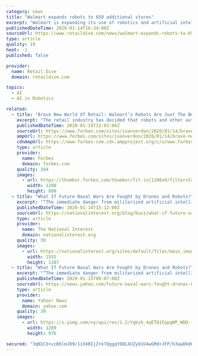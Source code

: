 ```yaml
---
category: news
title: "Walmart expands robots to 650 additional stores"
excerpt: "Walmart is expanding its use of robotics and artificial intelligence for \"repeatable and predictable\" tasks including scanning shelves for out of stock items, according to a company statement sent to Retail Dive. The retailer currently has robots in 350 stores across the United States. With this expansion, Walmart is introducing the ..."
publishedDateTime: 2020-01-14T16:34:00Z
sourceUrl: https://www.retaildive.com/news/walmart-expands-robots-to-650-additional-stores/570392/
type: article
quality: 19
heat: -1
published: false

provider:
  name: Retail Dive
  domain: retaildive.com

topics:
  - AI
  - AI in Robotics

related:
  - title: "Brave New World Of Retail: Walmart’s Robots Are Just The Beginning"
    excerpt: "The retail industry has decided that robots and other automated inventory systems are better than humans for certain tasks."
    publishedDateTime: 2020-01-14T12:03:00Z
    sourceUrl: https://www.forbes.com/sites/joanverdon/2020/01/14/brave-new-world-of-retail-walmarts-robots-are-just-the-beginning/
    ampUrl: https://www.forbes.com/sites/joanverdon/2020/01/14/brave-new-world-of-retail-walmarts-robots-are-just-the-beginning/amp/
    cdnAmpUrl: https://www-forbes-com.cdn.ampproject.org/c/s/www.forbes.com/sites/joanverdon/2020/01/14/brave-new-world-of-retail-walmarts-robots-are-just-the-beginning/amp/
    type: article
    provider:
      name: Forbes
      domain: forbes.com
    quality: 104
    images:
      - url: https://thumbor.forbes.com/thumbor/fit-in/1200x0/filters%3Aformat%28jpg%29/https%3A%2F%2Fspecials-images.forbesimg.com%2Fimageserve%2F5e1d4c40a854780006e876f0%2F0x0.jpg%3FcropX1%3D0%26cropX2%3D4032%26cropY1%3D202%26cropY2%3D2890
        width: 1200
        height: 800
  - title: "What If Future Naval Wars Are Fought by Drones and Robots?"
    excerpt: "“The immediate danger from militarized artificial intelligence isn't hordes of killer robots, nor the exponential pace of a new arms race,” Evan Karlik, a U.S. Navy lieutenant commander, wrote for Nikkei Asian Review. “As recent events in the Strait of Hormuz indicate, the bigger risk is the fact that autonomous military craft make for ..."
    publishedDateTime: 2020-01-14T15:12:00Z
    sourceUrl: https://nationalinterest.org/blog/buzz/what-if-future-naval-wars-are-fought-drones-and-robots-113586
    type: article
    provider:
      name: The National Interest
      domain: nationalinterest.org
    quality: 39
    images:
      - url: https://nationalinterest.org/sites/default/files/main_images/A877%20%281%29.jpg
        width: 1555
        height: 1187
  - title: "What If Future Naval Wars Are Fought by Drones and Robots?"
    excerpt: "“The immediate danger from militarized artificial intelligence isn't hordes of killer robots, nor the exponential pace of a new arms race,” Evan Karlik, a U.S. Navy lieutenant commander, wrote for Nikkei Asian Review. “As recent events in the Strait of Hormuz indicate, the bigger risk is the fact that autonomous military craft make for ..."
    publishedDateTime: 2020-01-15T00:07:00Z
    sourceUrl: https://news.yahoo.com/future-naval-wars-fought-drones-094000139.html
    type: article
    provider:
      name: Yahoo! News
      domain: yahoo.com
    quality: 39
    images:
      - url: https://s.yimg.com/ny/api/res/1.2/Ygbzk_4qETQ1FppgWP_WDQ--/YXBwaWQ9aGlnaGxhbmRlcjt3PTEyODA7aD05NzcuMDY2NjY2NjY2NjY2Nw--/https://s.yimg.com/uu/api/res/1.2/Q5N5zV0EEFPJbCgFAdOh8w--~B/aD0xMDk5O3c9MTQ0MDtzbT0xO2FwcGlkPXl0YWNoeW9u/https://media.zenfs.com/en/the_national_interest_705/fc7a4d9d5e8ccd1d63f97918a924002d
        width: 1280
        height: 976

secured: "3qN1CX+vcBblmJ09/1ihXRIjZ+k7QggqY80LXUZyUiU4wGMd+JFP/h3awDk0OhWIO5md8prc0amQuaDGCTAhl3VY1r2ulXz7QT8uiWZ4VzbWNo5slCDgRFZ1BnKm5Lv2RZj7NNd67n0IJllVYBWlgygN9b/rks+79rwhJvBYuOdtLtVX6KGcHWUVx7Wws4aCaMZWf1/P5uh00Sj64tRPhAWmMr2n7Aj4eTGXEqo0kPV7MnYhDPZ8K/Yirnv+86BvXfMA/rmYoE++z4nPDx4FpEUzXBdeK6WGoHIsH6+S4Qo=;EfzrGKAYgHKimDllsKSaDg=="
---
```


